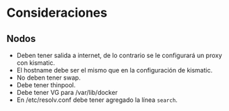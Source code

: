 # Consideraciones

## Nodos

- Deben tener salida a internet, de lo contrario se le configurará un proxy con kismatic.
- El hostname debe ser el mismo que en la configuración de kismatic.
- No deben tener swap.
- Debe tener thinpool.
- Debe tener VG para /var/lib/docker
- En /etc/resolv.conf debe tener agregado la línea `search`.
